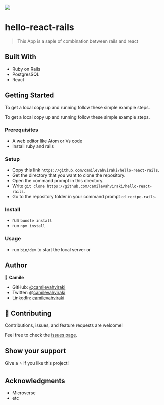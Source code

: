 ![](https://img.shields.io/badge/Microverse-blueviolet)

# hello-react-rails

> This App is a saple of combination between rails and react

## Built With

- Ruby on Rails
- PostgresSQL
- React

## Getting Started

To get a local copy up and running follow these simple example steps.

To get a local copy up and running follow these simple example steps.

### Prerequisites

  - A web editor like Atom or Vs code
  - Install ruby and rails

### Setup
  - Copy this link `https://github.com/camilevahviraki/hello-react-rails`.
  - Get the directory that you want to clone the repository.
  - Open the command prompt in this directory.
  - Write `git clone https://github.com/camilevahviraki/hello-react-rails`.
  - Go to the repository folder in your command prompt `cd recipe-rails`.

### Install
  - run `bundle install`
  - run `npm install`


### Usage
  - run `bin/dev` to start the local server or

## Author

👤 **Camile**

- GitHub: [@camilevahviraki](https://github.com/camilevahviraki)
- Twitter: [@camilevahviraki](https://twitter.com/CamileVahviraki)
- LinkedIn: [camilevahviraki](https://www.linkedin.com/in/camile-vahviraki)

## 🤝 Contributing

Contributions, issues, and feature requests are welcome!

Feel free to check the [issues page](../../issues/).

## Show your support

Give a ⭐️ if you like this project!

## Acknowledgments
- Microverse
- etc
